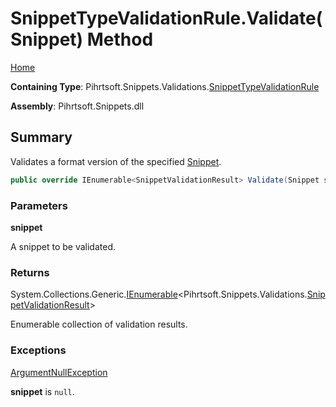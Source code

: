 <a name="_top"></a>

# SnippetTypeValidationRule\.Validate\(Snippet\) Method

[Home](../../../../../README.md#_top)

**Containing Type**: Pihrtsoft\.Snippets\.Validations\.[SnippetTypeValidationRule](../README.md#_top)

**Assembly**: Pihrtsoft\.Snippets\.dll

## Summary

Validates a format version of the specified [Snippet](../../../Snippet/README.md#_top)\.

```csharp
public override IEnumerable<SnippetValidationResult> Validate(Snippet snippet)
```

### Parameters

**snippet**

A snippet to be validated\.

### Returns

System\.Collections\.Generic\.[IEnumerable](https://docs.microsoft.com/en-us/dotnet/api/system.collections.generic.ienumerable-1)\<Pihrtsoft\.Snippets\.Validations\.[SnippetValidationResult](../../SnippetValidationResult/README.md#_top)>

Enumerable collection of validation results\.

### Exceptions

[ArgumentNullException](https://docs.microsoft.com/en-us/dotnet/api/system.argumentnullexception)

**snippet** is `null`\.

